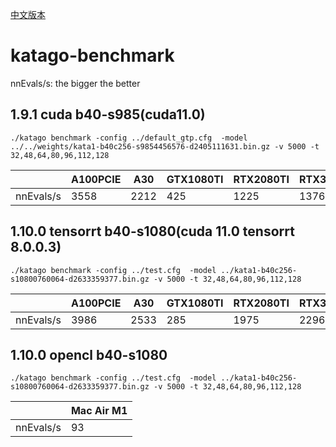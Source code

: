 [中文版本](README_CH.md)
# katago-benchmark

nnEvals/s: the bigger the better

## 1.9.1 cuda b40-s985(cuda11.0)

```
./katago benchmark -config ../default_gtp.cfg  -model ../../weights/kata1-b40c256-s9854456576-d2405111631.bin.gz -v 5000 -t 32,48,64,80,96,112,128
```

| |  A100PCIE   | A30  | GTX1080TI  | RTX2080TI  | RTX3080  | RTX3090  | V100| V100S |
|  ----  | ----  | ----  | ----  | ----  | ----  | ----  | ----  | ----  |
|  nnEvals/s | 3558  | 2212  | 425  | 1225  | 1376  | 1607  | 1784  | 1773 |


## 1.10.0 tensorrt b40-s1080(cuda 11.0 tensorrt 8.0.0.3)

```
./katago benchmark -config ../test.cfg  -model ../kata1-b40c256-s10800760064-d2633359377.bin.gz -v 5000 -t 32,48,64,80,96,112,128
```

| |  A100PCIE   | A30  | GTX1080TI  | RTX2080TI  | RTX3080  | RTX3090  | V100| V100S |
|  ----  | ----  | ----  | ----  | ----  | ----  | ----  | ----  | ----  |
|  nnEvals/s  | 3986  | 2533  | 285  | 1975  |  2296 |  2590 | 2084  |  2070 |


## 1.10.0 opencl b40-s1080

```
./katago benchmark -config ../test.cfg  -model ../kata1-b40c256-s10800760064-d2633359377.bin.gz -v 5000 -t 32,48,64,80,96,112,128
```

| |  Mac Air M1   | 
|  ----  |----  |
|  nnEvals/s  | 93  |